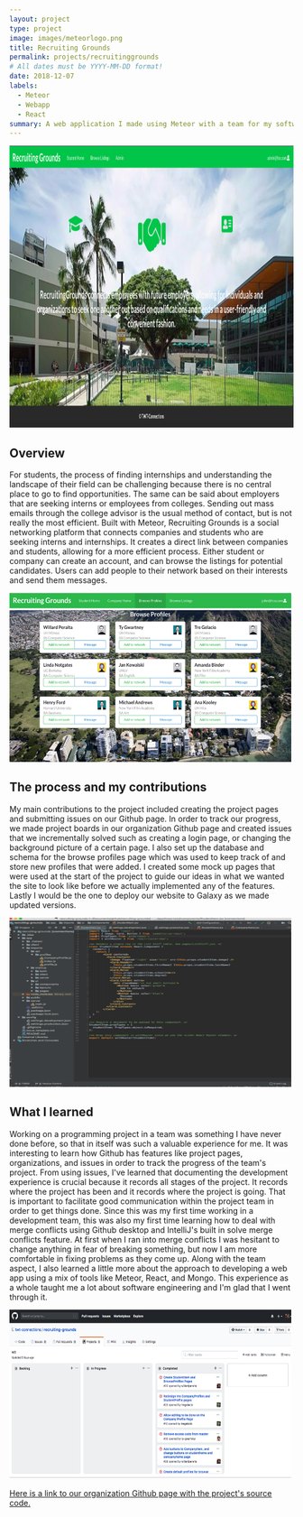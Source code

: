 ```yaml
---
layout: project
type: project
image: images/meteorlogo.png
title: Recruiting Grounds
permalink: projects/recruitinggrounds
# All dates must be YYYY-MM-DD format!
date: 2018-12-07
labels:
  - Meteor
  - Webapp
  - React
summary: A web application I made using Meteor with a team for my software engineering class at UH Manoa in Fall 2018. The purpose of the app is to allow students and companies to easily network with each other.
---
```


<img src="../images/LandingPage2.jpeg" height="500px" width="900px">

## Overview
For students, the process of finding internships and understanding the landscape of their field can be challenging because there is no central place to go to find opportunities. The same can be said about employers that are seeking interns or employees from colleges. Sending out mass emails through the college advisor is the usual method of contact, but is not really the most efficient. Built with Meteor, Recruiting Grounds is a social networking platform that connects companies and students who are seeking interns and internships. It creates a direct link between companies and students, allowing for a more efficient process. Either student or company can create an account, and can browse the listings for potential candidates. Users can add people to their network based on their interests and send them messages.

<img src="../images/BrowseProfiles.jpeg" height="300px" width="500px">

## The process and my contributions
My main contributions to the project included creating the project pages and submitting issues on our Github page. In order to track our progress, we made project boards in our organization Github page and created issues that we incrementally solved such as creating a login page, or changing the background picture of a certain page. I also set up the database and schema for the browse profiles page which was used to keep track of and store new profiles that were added. I created some mock up pages that were used at the start of the project to guide our ideas in what we wanted the site to look like before we actually implemented any of the features. Lastly I would be the one to deploy our website to Galaxy as we made updated versions. 

<img src="../images/intellij.png" height="300px" width="500px">

## What I learned
Working on a programming project in a team was something I have never done before, so that in itself was such a valuable experience for me. It was interesting to learn how Github has features like project pages, organizations, and issues in order to track the progress of the team's project. From using issues, I've learned that documenting the development experience is crucial because it records all stages of the project. It records where the project has been and it records where the project is going. That is important to facilitate good communication within the project team in order to get things done. Since this was my first time working in a development team, this was also my first time learning how to deal with merge conflicts using Github desktop and IntelliJ's built in solve merge conflicts feature. At first when I ran into merge conflicts I was hesitant to change anything in fear of breaking something, but now I am more comfortable in fixing problems as they come up. Along with the team aspect, I also learned a little more about the approach to developing a web app using a mix of tools like Meteor, React, and Mongo. This experience as a whole taught me a lot about software engineering and I'm glad that I went through it. 

<img src="../images/githubprojectboard.png" height="300px" width="500px">

 
<a href="https://github.com/twt-connections"><i class="large github icon"></i>Here is a link to our organization Github page with the project's source code.</a>
